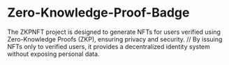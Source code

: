 # Zero-Knowledge-Proof-Badge
The ZKPNFT project is designed to generate NFTs for users verified using Zero-Knowledge Proofs (ZKP), ensuring privacy and security. // By issuing NFTs only to verified users, it provides a decentralized identity system without exposing personal data.
